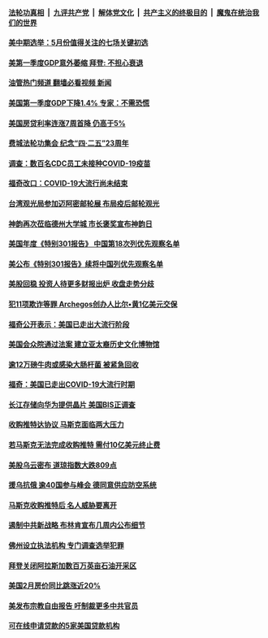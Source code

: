 ####  [法轮功真相](../../../../basic/blob/master/README.md?t=04291631) &nbsp;|&nbsp; [九评共产党](../../../../9ping.md/blob/master/README.md?t=04291631) &nbsp;|&nbsp; [解体党文化](../../../../jtdwh.md/blob/master/README.md?t=04291631)  &nbsp;|&nbsp; [共产主义的终极目的](../../../../gczydzjmd.md/blob/master/README.md?t=04291631) &nbsp;|&nbsp; [魔鬼在统治我们的世界](../../../../mgztzwmdsj.md/blob/master/README.md?t=04291631) 

#### [美中期选举：5月份值得关注的七场关键初选](../pages/prog203/a103413033.md?t=04291631) 

#### [美第一季度GDP意外萎缩 拜登: 不担心衰退](../pages/prog203/a103412885.md?t=04291631) 

#### [油管热门频道 翻墙必看视频 新闻](http://78.141.244.201:81/youtube.html?04291631)

#### [美国第一季度GDP下降1.4% 专家：不需恐慌](../pages/prog203/a103412806.md?t=04291631) 

#### [美国房贷利率连涨7周首降 仍高于5%](../pages/prog203/a103412803.md?t=04291631) 

#### [费城法轮功集会 纪念“四‧二五”23周年](../pages/prog203/a103412812.md?t=04291631) 

#### [调查：数百名CDC员工未接种COVID-19疫苗](../pages/prog203/a103412789.md?t=04291631) 

#### [福奇改口：COVID-19大流行尚未结束](../pages/prog203/a103412780.md?t=04291631) 

#### [台湾观光局参加迈阿密邮轮展 布局疫后邮轮观光](../pages/prog203/a103412767.md?t=04291631) 

#### [神韵再次莅临德州大学城 市长褒奖宣布神韵日](../pages/prog203/a103412531.md?t=04291631) 

#### [美国年度《特别301报告》 中国第18次列优先观察名单](../pages/prog203/a103412665.md?t=04291631) 

#### [美公布《特别301报告》续将中国列优先观察名单](../pages/prog203/a103412273.md?t=04291631) 


#### [美股回稳 投资人待更多财报出炉 收盘走势分歧](../pages/prog203/a103412231.md?t=04291631) 

#### [犯11项欺诈等罪 Archegos创办人比尔•黄1亿美元交保](../pages/prog203/a103412168.md?t=04291631) 

#### [福奇公开表示：美国已走出大流行阶段](../pages/prog203/a103411899.md?t=04291631) 

#### [美国会众院通过法案 建立亚太裔历史文化博物馆](../pages/prog203/a103411846.md?t=04291631) 

#### [逾12万磅牛肉或感染大肠杆菌 被紧急回收](../pages/prog203/a103411837.md?t=04291631) 

#### [福奇：美国已走出COVID-19大流行时期](../pages/prog203/a103411817.md?t=04291631) 

#### [长江存储向华为提供晶片 美国BIS正调查](../pages/prog203/a103411796.md?t=04291631) 

#### [收购推特达协议 马斯克面临两大压力](../pages/prog203/a103411642.md?t=04291631) 

#### [若马斯克无法完成收购推特 需付10亿美元终止费](../pages/prog203/a103411323.md?t=04291631) 

#### [美股乌云密布 道琼指数大跌809点](../pages/prog203/a103411237.md?t=04291631) 

#### [援乌抗俄 逾40国参与峰会 德同意供应防空系统](../pages/prog203/a103411205.md?t=04291631) 

#### [马斯克收购推特后 名人威胁要离开](../pages/prog203/a103410851.md?t=04291631) 

#### [遏制中共新战略 布林肯宣布几周内公布细节](../pages/prog203/a103410909.md?t=04291631) 

#### [佛州设立执法机构 专门调查选举犯罪](../pages/prog203/a103410916.md?t=04291631) 

#### [拜登关闭阿拉斯加数百万英亩石油开采区](../pages/prog203/a103410826.md?t=04291631) 

#### [美国2月房价同比跳涨近20%](../pages/prog203/a103410808.md?t=04291631) 

#### [美发布宗教自由报告 吁制裁更多中共官员](../pages/prog203/a103410573.md?t=04291631) 

#### [可在线申请贷款的5家美国贷款机构](../pages/prog203/a103410534.md?t=04291631) 

<img src='http://gfw-breaker.win/goodnews/indexes/prog203.md' width='0px' height='0px'/>
